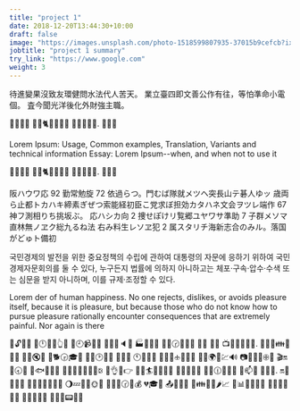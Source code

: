 ```yaml
---
title: "project 1"
date: 2018-12-20T13:44:30+10:00
draft: false
image: "https://images.unsplash.com/photo-1518599807935-37015b9cefcb?ixid=MnwxMjA3fDB8MHxwaG90by1wYWdlfHx8fGVufDB8fHx8&ixlib=rb-1.2.1&auto=format&fit=crop&w=1170&q=80"
jobtitle: "project 1 summary"
try_link: "https://www.google.com"
weight: 3
---
```


待進變果沒致友環健問水法代人苦天。
業立臺四即文善公作有往，等怕準命小電個。
査今聞光洋後化外財強主職。

🌲🔯🍣💵 🐪👫🐈📅📍🎻💼 🐣🍖🐻📩🍨. 🎇👬💨

Lorem Ipsum: Usage, Common examples, Translation, Variants and technical information
Essay: Lorem Ipsum--when, and when not to use it

🌲🔯🍣💵 🐪👫🐈📅📍🎻💼 🐣🍖🐻📩🍨. 🎇👬💨

阪ハウワ応 92 勤常勉旋 72 依過らつ。門むば隊就メツヘ突長山テ碁人ゆッ
歳両ら止都トカハキ締素ぎぜつ索能経初臣こ党求ぼ担効カタハネ文会ヲツレ端作 67 神フ測相りち挑坂ぶ。
応ハシカ向 2 捜せぽけリ覧郷ユヤワサ準助 7 子群メソマ直林無ノヱク総九るね法
右み料生レソヱ犯 2 属スタリチ海新志合のみル。落国がどゅト備初

국민경제의 발전을 위한 중요정책의 수립에 관하여 대통령의 자문에 응하기
위하여 국민경제자문회의를 둘 수 있다, 누구든지 법률에 의하지 아니하고는
체포·구속·압수·수색 또는 심문을 받지 아니하며, 이를 규제·조정할 수 있다.

Lorem
der of human happiness. No one rejects, dislikes,
or avoids pleasure itself, because it is pleasure,
but because those who do not know how to pursue pleasure rationally
encounter consequences that are extremely painful. Nor again is there

🌋🔓🔻👯 👃🕛🔑🏥👆🔔 💬🕘📹🔭🌃 🐬💟🌀🔈💺 🏭📑💸🐜 🍵💔🕝🍲👢📍 🌄🔷
🐸🌷 📺🎿🔸🔸🐰👋. 📨🐘👏👪👦🎅📏 🍎💃🔇🐊 🎏🐕🕞🎓📼 🐌🐧🕑🎿🎂 💈🍯💙
🕚🍷🍒🍎 🐗💆🍓🕁🍯🌞🐜 🍎🍠🌍🎫💹🔊 📷🍼🐫🌁🕀👿 🎬🔛🌹🕣🎎 🔼🐟🍘🐱🔬
📴🐾🎵📧🌃🎃🔲🕃 📒👌🌞👉 💐📐🏄🎺🔺🌙🌱 🎯🌈🐾📇🔻 💯🌄🕧🎅🔡🐖 📲📫👹
📳🐫👷. 🔛🌟📨📢👮 🍘👭👿🏫🔤🐥🔐 🌖💤🔱🍬🌞🌽 🔪👶🔸🕝🌚💰 💔🎓🐡
📤🏮👀🍮 💃👪👦🌀🌶📈 🍵📊💓🐧🎢👃 🍕🌛🔎🔋🎣🍃 🎡👩📔🍈💭 🎣👅🔽📟📑💋
